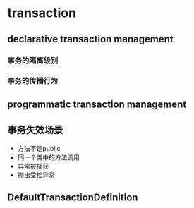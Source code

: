 # transaction

## declarative transaction management

### 事务的隔离级别

### 事务的传播行为

## programmatic transaction management

## 事务失效场景

- 方法不是public
- 同一个类中的方法调用
- 异常被捕获
- 抛出受检异常


## DefaultTransactionDefinition

